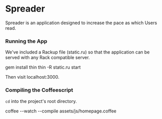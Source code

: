 Spreader
========

Spreader is an application designed to increase the pace as which Users read.

### Running the App

We've included a Rackup file (static.ru) so that the application can be served with any Rack compatible server.

  gem install thin
  thin -R static.ru start

Then visit localhost:3000.

### Compiling the Coffeescript

`cd` into the project's root directory.

  coffee --watch --compile assets/js/homepage.coffee
